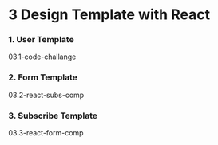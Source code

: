 # 3 Design Template with React

### 1. User Template

03.1-code-challange

### 2. Form Template

03.2-react-subs-comp

### 3. Subscribe Template

03.3-react-form-comp
